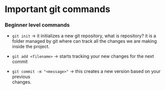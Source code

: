 # Important git commands

### Beginner level commands

- `git init` -> it initializes a new git repository, what is repository?
   it is a folder managed by git where can track all the changes we are making inside the project.  

- `git add <filename>` ->  starts tracking your new changes for the next commit
- `git commit -m "<message>"` -> this creates a new version based on your previous    
   changes.